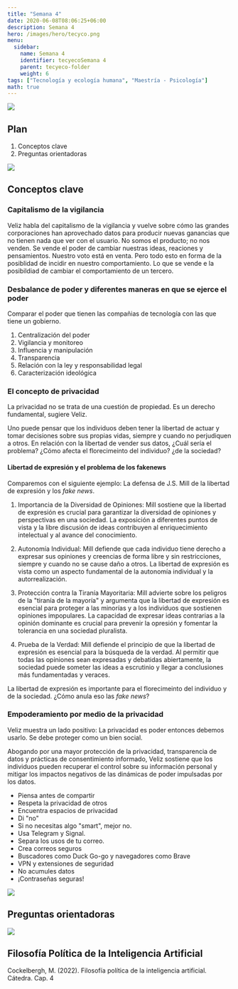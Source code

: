```yaml
---
title: "Semana 4"
date: 2020-06-08T08:06:25+06:00
description: Semana 4
hero: /images/hero/tecyco.png
menu:
  sidebar:
    name: Semana 4
    identifier: tecyecoSemana 4
    parent: tecyeco-folder
    weight: 6
tags: ["Tecnología y ecología humana", "Maestría - Psicología"]
math: true
---
```



![](/images/site/borde.jpg)

## Plan
1. Conceptos clave
1. Preguntas orientadoras


![](/images/site/borde.jpg)



## Conceptos clave


### Capitalismo de la vigilancia

Veliz habla del capitalismo de la vigilancia y vuelve sobre cómo las grandes corporaciones han aprovechado datos para producir nuevas ganancias que no tienen nada que ver con el usuario. No somos el producto; no nos venden. Se vende el poder de cambiar nuestras ideas, reaciones y pensamientos. Nuestro voto está en venta. Pero todo esto en forma de la posiblidad de incidir en nuestro comportamiento. Lo que se vende e la posibildiad de cambiar el comportamiento de un tercero. 


### Desbalance de poder y diferentes maneras en que se ejerce el poder

Comparar el poder que tienen las compañias de tecnología con las que tiene un gobierno. 

1. Centralización del poder
1. Vigilancia y monitoreo
1. Influencia y manipulación
1. Transparencia
1. Relación con la ley y responsabilidad legal
1. Caracterización ideológica


### El concepto de privacidad

La privacidad no se trata de una cuestión de propiedad. Es un derecho fundamental, sugiere Veliz. 

Uno puede pensar que los individuos deben tener la libertad de actuar y tomar decisiones sobre sus propias vidas, siempre y cuando no perjudiquen a otros. En relación con la libertad de vender sus datos, ¿Cuál sería el problema? ¿Cómo afecta el florecimeinto del individuo? ¿de la sociedad? 


#### Libertad de expresión y el problema de los fakenews

Comparemos con el siguiente ejemplo: La defensa de J.S. Mill de la libertad de expresión y los *fake news*.

1. Importancia de la Diversidad de Opiniones: Mill sostiene que la libertad de expresión es crucial para garantizar la diversidad de opiniones y perspectivas en una sociedad. La exposición a diferentes puntos de vista y la libre discusión de ideas contribuyen al enriquecimiento intelectual y al avance del conocimiento.

2. Autonomía Individual: Mill defiende que cada individuo tiene derecho a expresar sus opiniones y creencias de forma libre y sin restricciones, siempre y cuando no se cause daño a otros. La libertad de expresión es vista como un aspecto fundamental de la autonomía individual y la autorrealización.

3. Protección contra la Tiranía Mayoritaria: Mill advierte sobre los peligros de la "tiranía de la mayoría" y argumenta que la libertad de expresión es esencial para proteger a las minorías y a los individuos que sostienen opiniones impopulares. La capacidad de expresar ideas contrarias a la opinión dominante es crucial para prevenir la opresión y fomentar la tolerancia en una sociedad pluralista.

4. Prueba de la Verdad: Mill defiende el principio de que la libertad de expresión es esencial para la búsqueda de la verdad. Al permitir que todas las opiniones sean expresadas y debatidas abiertamente, la sociedad puede someter las ideas a escrutinio y llegar a conclusiones más fundamentadas y veraces.

La libertad de expresión es importante para el florecimeinto del individuo y de la sociedad. ¿Cómo anula eso las *fake news*?

### Empoderamiento por medio de la privacidad

Veliz muestra un lado positivo: La privacidad es poder entonces debemos usarlo. Se debe proteger como un bien social. 

Abogando por una mayor protección de la privacidad, transparencia de datos y prácticas de consentimiento informado, Veliz sostiene que los individuos pueden recuperar el control sobre su información personal y mitigar los impactos negativos de las dinámicas de poder impulsadas por los datos.


- Piensa antes de compartir
- Respeta la privacidad de otros
- Encuentra espacios de privacidad
- Di "no"
- Si no necesitas algo "smart", mejor no.
- Usa Telegram y Signal.
- Separa los usos de tu correo.
- Crea correos seguros 
- Buscadores como Duck Go-go y navegadores como Brave
- VPN y extensiones de seguridad 
- No acumules datos
- ¡Contraseñas seguras!


![](/images/site/borde.jpg)


## Preguntas orientadoras

![](/images/site/borde.jpg)

## Filosofía Política de la Inteligencia Artificial

Cockelbergh, M. (2022). Filosofía política de la inteligencia artificial. Cátedra. Cap. 4

